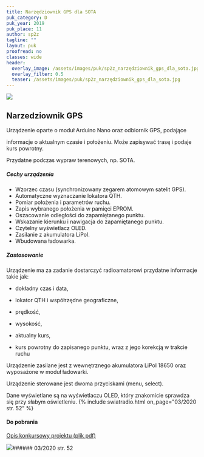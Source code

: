 ```yaml
---
title: Narzędziownik GPS dla SOTA
puk_category: D
puk_year: 2019
puk_place: 11
author: sp2z
tagline: ""
layout: puk
proofread: no
classes: wide
header:
  overlay_image: /assets/images/puk/sp2z_narzędziownik_gps_dla_sota.jpg
  overlay_filter: 0.5
  teaser: /assets/images/puk/sp2z_narzędziownik_gps_dla_sota.jpg
---
```






 



![](assets/data/img/projects/2019-11-0.jpg) 



Narzedziownik GPS
-----------------





 Urządzenie oparte o moduł Arduino Nano oraz odbiornik GPS, podające

 informacje o aktualnym czasie i położeniu. Może zapisywać trasę i podaje kurs powrotny.

 Przydatne podczas wypraw terenowych, np. SOTA.




##### Cechy urządzenia




* Wzorzec czasu (synchronizowany zegarem atomowym satelit GPS).
* Automatyczne wyznaczanie lokatora QTH.
* Pomiar położenia i parametrów ruchu.
* Zapis wybranego położenia w pamięci EPROM.
* Oszacowanie odległości do zapamiętanego punktu.
* Wskazanie kierunku i nawigacja do zapamiętanego punktu.
* Czytelny wyświetlacz OLED.
* Zasilanie z akumulatora LiPol.
* Wbudowana ładowarka.




##### Zastosowanie


Urządzenie ma za zadanie dostarczyć radioamatorowi przydatne informacje takie jak:



* dokładny czas i data,

 * lokator QTH i współrzędne geograficzne,

 * prędkość,

 * wysokość,

 * aktualny kurs,

 * kurs powrotny do zapisanego punktu, wraz z jego korekcją w trakcie ruchu









Urządzenie zasilane jest z wewnętrznego akumulatora LiPol 18650 oraz wyposażone w moduł ładowarki.

Urządzenie sterowane jest dwoma przyciskami (menu, select).

Dane wyświetlane są na wyświetlaczu OLED, który znakomicie sprawdza się przy słabym oświetleniu.
{% include swiatradio.html on_page="03/2020 str. 52" %}




#### Do pobrania

[Opis konkursowy projektu (plik pdf)](/assets/bin/SP2Z_NarzedziownikGPS.pdf)




![](assets/img/logo/sr_logo_s.jpg)###### 03/2020 str. 52

 





 



